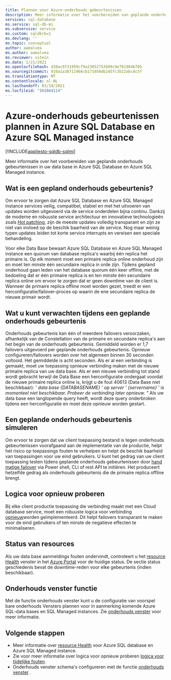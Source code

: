 ```yaml
---
title: Plannen voor Azure-onderhouds gebeurtenissen
description: Meer informatie over het voorbereiden van geplande onderhouds gebeurtenissen in Azure SQL Database en Azure SQL Managed instance.
services: sql-database
ms.service: sql-db-mi
ms.subservice: service
ms.custom: sqldbrb=1
ms.devlang: ''
ms.topic: conceptual
author: aamalvea
ms.author: aamalvea
ms.reviewer: sstein
ms.date: 1/21/2021
ms.openlocfilehash: d38ac9731959cf9a23052753b09c9e7819846705
ms.sourcegitcommit: 910a1a38711966cb171050db245fc3b22abc8c5f
ms.translationtype: MT
ms.contentlocale: nl-NL
ms.lasthandoff: 03/19/2021
ms.locfileid: "101664114"
---
```

# <a name="plan-for-azure-maintenance-events-in-azure-sql-database-and-azure-sql-managed-instance"></a>Azure-onderhouds gebeurtenissen plannen in Azure SQL Database en Azure SQL Managed instance
[!INCLUDE[appliesto-sqldb-sqlmi](../includes/appliesto-sqldb-sqlmi.md)]

Meer informatie over het voorbereiden van geplande onderhouds gebeurtenissen in uw data base in Azure SQL Database en Azure SQL Managed instance.

## <a name="what-is-a-planned-maintenance-event"></a>Wat is een gepland onderhouds gebeurtenis?

Om ervoor te zorgen dat Azure SQL Database en Azure SQL Managed instance services veilig, compatibel, stabiel en met het uitvoeren van updates worden uitgevoerd via de service onderdelen bijna continu. Dankzij de moderne en robuuste service architectuur en innovatieve technologieën zoals [Hot patching](https://aka.ms/azuresqlhotpatching), zijn de meeste updates volledig transparant en zijn ze niet van invloed op de beschik baarheid van de service. Nog maar weinig typen updates leiden tot korte service interrupts en vereisen een speciale behandeling. 

Voor elke Data Base bewaart Azure SQL Database en Azure SQL Managed instance een quorum van database replica's waarbij één replica het primaire is. Op elk moment moet een primaire replica online onderhoud zijn en moet ten minste één secundaire replica in orde zijn. Tijdens gepland onderhoud gaan leden van het database quorum één keer offline, met de bedoeling dat er één primaire replica is en ten minste één secundaire replica online om ervoor te zorgen dat er geen downtime van de client is. Wanneer de primaire replica offline moet worden gezet, treedt er een herconfiguratie/failover-proces op waarin de ene secundaire replica de nieuwe primair wordt.  

## <a name="what-to-expect-during-a-planned-maintenance-event"></a>Wat u kunt verwachten tijdens een geplande onderhouds gebeurtenis

Onderhouds gebeurtenis kan één of meerdere failovers veroorzaken, afhankelijk van de Constellation van de primaire en secundaire replica's aan het begin van de onderhouds gebeurtenis. Gemiddeld worden er 1,7 failovers uitgevoerd per geplande onderhouds gebeurtenis. Opnieuw configureren/failovers worden over het algemeen binnen 30 seconden voltooid. Het gemiddelde is acht seconden. Als er al een verbinding is gemaakt, moet uw toepassing opnieuw verbinding maken met de nieuwe primaire replica van uw data base. Als er een nieuwe verbinding tot stand wordt gebracht terwijl de Data Base een herconfiguratie ondergaat voordat de nieuwe primaire replica online is, krijgt u de fout 40613 (Data Base niet beschikbaar): *' data base {DATABASENAME} ' op server ' {servername} ' is momenteel niet beschikbaar. Probeer de verbinding later opnieuw. "* Als uw data base een langlopende query heeft, wordt deze query onderbroken tijdens een herconfiguratie en moet deze opnieuw worden gestart.

## <a name="how-to-simulate-a-planned-maintenance-event"></a>Een geplande onderhouds gebeurtenis simuleren

Om ervoor te zorgen dat uw client toepassing bestand is tegen onderhouds gebeurtenissen voorafgaand aan de implementatie van de productie, helpt het risico op toepassings fouten te verhelpen en helpt de beschik baarheid van toepassingen voor uw eind gebruikers. U kunt het gedrag van uw client toepassing testen tijdens geplande onderhouds gebeurtenissen door [hand matige failover](https://aka.ms/mifailover-techblog) via Power shell, CLI of rest API te initiëren. Het produceert hetzelfde gedrag als onderhouds gebeurtenis die de primaire replica offline brengt.

## <a name="retry-logic"></a>Logica voor opnieuw proberen

Bij elke client productie toepassing die verbinding maakt met een Cloud database service, moet een robuuste logica voor verbinding [opnieuw](troubleshoot-common-connectivity-issues.md#retry-logic-for-transient-errors)worden geïmplementeerd. Dit helpt failovers transparant te maken voor de eind gebruikers of ten minste de negatieve effecten te minimaliseren.

## <a name="resource-health"></a>Status van resources

Als uw data base aanmeldings fouten ondervindt, controleert u het [resource Health](../../service-health/resource-health-overview.md#get-started) venster in het [Azure Portal](https://portal.azure.com) voor de huidige status. De sectie status geschiedenis bevat de downtime-reden voor elke gebeurtenis (indien beschikbaar).

## <a name="maintenance-window-feature"></a>Onderhouds venster functie

Met de functie onderhouds venster kunt u de configuratie van voorspel bare onderhouds Vensters plannen voor in aanmerking komende Azure SQL-data bases en SQL Managed instances. Zie [onderhouds venster](maintenance-window.md) voor meer informatie.

## <a name="next-steps"></a>Volgende stappen

- Meer informatie over [resource Health](resource-health-to-troubleshoot-connectivity.md) voor Azure SQL database en Azure SQL Managed instance.
- Zie voor meer informatie over logica voor opnieuw proberen [logica voor tijdelijke fouten](troubleshoot-common-connectivity-issues.md#retry-logic-for-transient-errors).
- Onderhouds venster schema's configureren met de functie [onderhouds venster](maintenance-window.md) .
